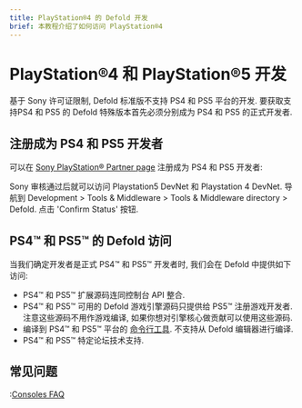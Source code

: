 ```yaml
---
title: PlayStation®4 的 Defold 开发
brief: 本教程介绍了如何访问 PlayStation®4
---
```


# PlayStation®4 和 PlayStation®5 开发
基于 Sony 许可证限制, Defold 标准版不支持 PS4 和 PS5 平台的开发. 要获取支持PS4 和 PS5 的 Defold 特殊版本首先必须分别成为 PS4 和 PS5 的正式开发者.

## 注册成为 PS4 和 PS5 开发者

可以在 [Sony PlayStation® Partner page](https://register.playstation.net/partnership) 注册成为 PS4 和 PS5 开发者:

Sony 审核通过后就可以访问 Playstation5 DevNet 和 Playstation 4 DevNet. 导航到 Development > Tools & Middleware > Tools & Middleware directory > Defold. 点击 'Confirm Status' 按钮.

## PS4™ 和 PS5™ 的 Defold 访问
当我们确定开发者是正式 PS4™ 和 PS5™ 开发者时, 我们会在 Defold 中提供如下访问:

* PS4™ 和 PS5™ 扩展源码连同控制台 API 整合.
* PS4™ 和 PS5™ 可用的 Defold 游戏引擎源码只提供给 PS5™ 注册游戏开发者. 注意这些源码不用作游戏编译, 如果你想对引擎核心做贡献可以使用这些源码.
* 编译到 PS4™ 和 PS5™ 平台的 [命令行工具](/manuals/bob). 不支持从 Defold 编辑器进行编译.
* PS4™ 和 PS5™ 特定论坛技术支持.

## 常见问题
:[Consoles FAQ](../shared/consoles-faq.md)